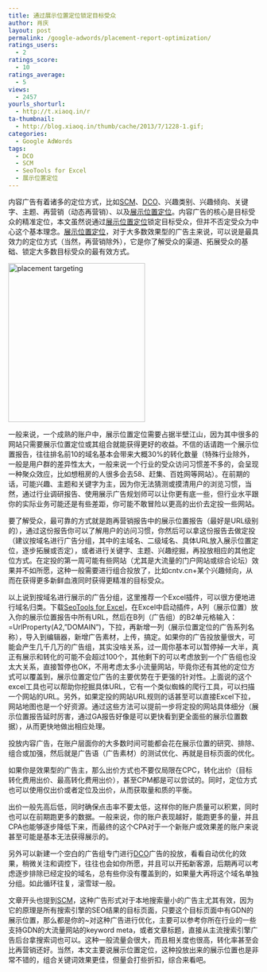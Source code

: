 ```yaml
---
title: 通过展示位置定位锁定目标受众
author: 肖庆
layout: post
permalink: /google-adwords/placement-report-optimization/
ratings_users:
  - 2
ratings_score:
  - 10
ratings_average:
  - 5
views:
  - 2457
yourls_shorturl:
  - http://t.xiaoq.in/r
ta-thumbnail:
  - http://blog.xiaoq.in/thumb/cache/2013/7/1228-1.gif;
categories:
  - Google AdWords
tags:
  - DCO
  - SCM
  - SeoTools for Excel
  - 展示位置定位
---
```

内容广告有着诸多的定位方式，比如<span class='wp_keywordlink_affiliate'><a href="http://blog.xiaoq.in/tag/scm/" title="查看SCM中的全部文章" target="_blank">SCM</a></span>、<span class='wp_keywordlink_affiliate'><a href="http://blog.xiaoq.in/tag/dco/" title="查看DCO中的全部文章" target="_blank">DCO</a></span>、兴趣类别、兴趣倾向、关键字、主题、再营销（动态再营销）、以及<span class='wp_keywordlink_affiliate'><a href="http://blog.xiaoq.in/tag/%e5%b1%95%e7%a4%ba%e4%bd%8d%e7%bd%ae%e5%ae%9a%e4%bd%8d/" title="查看展示位置定位中的全部文章" target="_blank">展示位置定位</a></span>。内容广告的核心是目标受众的精准定位，本文虽然说通过<span class='wp_keywordlink_affiliate'><a href="http://blog.xiaoq.in/tag/%e5%b1%95%e7%a4%ba%e4%bd%8d%e7%bd%ae%e5%ae%9a%e4%bd%8d/" title="查看展示位置定位中的全部文章" target="_blank">展示位置定位</a></span>锁定目标受众，但并不否定受众为中心这个基本理念。<span class='wp_keywordlink_affiliate'><a href="http://blog.xiaoq.in/tag/%e5%b1%95%e7%a4%ba%e4%bd%8d%e7%bd%ae%e5%ae%9a%e4%bd%8d/" title="查看展示位置定位中的全部文章" target="_blank">展示位置定位</a></span>，对于大多数效果型的广告主来说，可以说是最具效力的定位方式（当然，再营销除外），它是你了解受众的渠道、拓展受众的基础、锁定大多数目标受众的最有效方式。

<img class="alignnone size-full wp-image-1233" alt="placement targeting" src="http://blog.xiaoq.in/cdn/2013/07/placement-targeting.gif" width="275" height="320" />

一般来说，一个成熟的账户中，展示位置定位需要占据半壁江山，因为其中很多的网站只需要展示位置定位或其组合就能获得更好的收益。不信的话请跑一个展示位置报告，往往排名前10的域名基本会带来大概30%的转化数量（特殊行业除外，一般是用户群的差异性太大，一般来说一个行业的受众访问习惯差不多的，会呈现一种聚众效应，比如想租房的人很多会去58、赶集、百姓网等网站）。在前期的话，可能兴趣、主题和关键字为主，因为你无法猜测或摸清用户的浏览习惯，当然，通过行业调研报告、使用展示广告规划师可以让你更有底一些，但行业水平跟你的实际业务可能还是有些差距，你可能不敢冒险以更高的出价去定投一些网站。

要了解受众，最可靠的方式就是跑再营销报告中的展示位置报告（最好是URL级别的），通过这份报告你可以了解用户的访问习惯，你然后可以拿这份报告去做定投（建议按域名进行广告分组，其中的主域名、二级域名、具体URL放入展示位置定位，逐步拓展或否定），或者进行关键字、主题、兴趣挖掘，再投放相应的其他定位方式。在定投的第一周可能有些网站（尤其是大流量的门户网站或综合论坛）效果并不如所愿，这种一般需要进行组合投放了，比如cntv.cn+某个兴趣倾向，从而在获得更多新鲜血液同时获得更精准的目标受众。

以上说到按域名进行展示的广告分组，这里推荐一个Excel插件，可以很方便地进行域名归类。下载<a title="SeoTools for Excel" href="http://nielsbosma.se/projects/seotools/download/" target="_blank">SeoTools for Excel</a>，在Excel中启动插件，A列（展示位置）放入你的展示位置报告中所有URL，然后在B列（广告组）的B2单元格输入：=UrlProperty(A2,&#8221;DOMAIN&#8221;)，下拉，再新增一列（展示位置定位的广告系列名称），导入到编辑器，新增广告素材，上传，搞定。如果你的广告投放量很大，可能会产生几千几万的广告组，其实没啥关系，过一周你基本可以暂停掉一大半，真正有展示和转化的可能不会超过100个，其他剩下的可以考虑放到一个广告组也没太大关系，直接暂停也OK，不用考虑太多小流量网站，毕竟你还有其他的定位方式可以覆盖到，展示位置定位广告的主要优势在于更强的针对性。上面说的这个excel工具也可以帮助你挖掘具体URL，它有一个类似蜘蛛的爬行工具，可以扫描一个网站的URL。另外，如果定投的网站URL规则的话甚至可以直接Excel下拉，网站地图也是一个好资源。通过这些方法可以提前一步将定投的网站具体细分（展示位置报告延时厉害，通过GA报告好像是可以更快看到更全面些的展示位置数据），从而更快地做出相应处理。

投放内容广告，在账户层面你的大多数时间可能都会花在展示位置的研究、排除、组合或加强，然后就是广告语（广告素材）的测试优化、再就是目标页面的优化。

如果你是效果型的广告主，那么出价方式也不要仅局限在CPC，转化出价（目标转化费用出价、最高转化费用出价），甚至CPM都是可以尝试的。同时，定位方式也可以使用仅出价或者定位及出价，从而获取量和质的平衡。

出价一般先高后低，同时确保点击率不要太低，这样你的账户质量可以积累，同时也可以在前期跑更多的数据。一般来说，你的账户表现越好，能跑更多的量，并且CPA也能够逐步降低下来，而最终的这个CPA对于一个新账户或效果差的账户来说甚至可能是基本无法获得展示的。

另外可以新建一个空白的广告组专门进行<span class='wp_keywordlink_affiliate'><a href="http://blog.xiaoq.in/tag/dco/" title="查看DCO中的全部文章" target="_blank">DCO</a></span>广告的投放，看看自动优化的效果，稍微关注和调控下，往往也会如你所愿，并且可以开拓新客源，后期再可以考虑逐步排除已经定投的域名，总有些你没有覆盖到的，如果量大再将这个域名单独分组。如此循环往复，滚雪球一般。

文章开头也提到<span class='wp_keywordlink_affiliate'><a href="http://blog.xiaoq.in/tag/scm/" title="查看SCM中的全部文章" target="_blank">SCM</a></span>，这种广告形式对于本地搜索量小的广告主尤其有效，因为它的原理是所有搜索引擎的SEO结果的目标页面，只要这个目标页面中有GDN的展示位置，那么都是你的~对这种广告进行优化，主要可以参考你所在行业的一些支持GDN的大流量网站的keyword meta，或者文章标题，直接从主流搜索引擎广告后台拿搜索词也可以。这种一般流量会很大，而且相关度也很高，转化率甚至会比再营销还好。当然，本文主要说展示位置定位，这种投放出来的展示位置也是非常不错的，组合关键词效果更佳，但量会打些折扣，综合来看吧。

&nbsp;